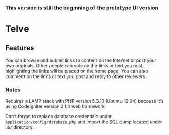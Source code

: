 ### This version is still the beginning of the prototype UI version

# Telve

## Features

You can browse and submit links to content on the Internet or post your own originals. Other people can vote on the links or text you post, highlighting the links will be placed on the home page. You can also comment on the links or text you post and reply to other reviewers.

### Notes

Requires a LAMP stack with PHP version 5.3.10 (Ubuntu 12.04) because it's using CodeIgniter version 2.1.4 web framework.

Don't forget to replace database credentials under `application/config/database.php` and import the SQL dump located under `db/` directory.
